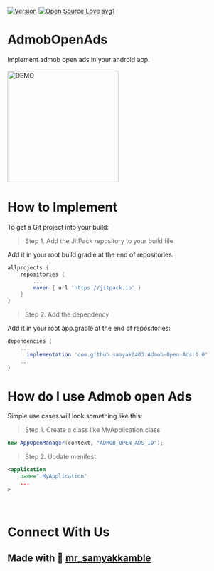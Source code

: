 [![Version](https://img.shields.io/badge/version-1.0.1-green.svg)](https://shields.io/)
[![Open Source Love svg1](https://badges.frapsoft.com/os/v1/open-source.svg?v=103)](https://github.com/ellerbrock/open-source-badges/)


# AdmobOpenAds
Implement admob open ads in your android app.<br/><br/>
 <img src="https://user-images.githubusercontent.com/46995327/122922701-8b862b80-d381-11eb-8431-4030ef740f81.jpg" width="250"  alt="DEMO"/>

# How to Implement
To get a Git project into your build:
> Step 1. Add the JitPack repository to your build file

Add it in your root build.gradle at the end of repositories: <br/>
```gradle
allprojects {
	repositories {
		...
		maven { url 'https://jitpack.io' }
	}
}
```
    
> Step 2. Add the dependency

Add it in your root app.gradle at the end of repositories: <br/>
```gradle
dependencies {
	...
	  implementation 'com.github.samyak2403:Admob-Open-Ads:1.0'
	...
}
```

# How do I use Admob open Ads
Simple use cases will look something like this:
> Step 1. Create a class like MyApplication.class <br/>
```java
new AppOpenManager(context, "ADMOB_OPEN_ADS_ID");
```
> Step 2. Update menifest
```xml
<application 
	name=".MyApplication"
	...
>
```

<br/>

# Connect With Us


## Made with :sparkling_heart: [mr_samyakkamble](https://www.instagram.com/mr_samyakkamble/?hl=en/)     
